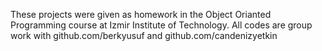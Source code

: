 These projects were given as homework in the Object Orianted Programming course at Izmir Institute of Technology.
All codes are group work with github.com/berkyusuf and github.com/candenizyetkin

